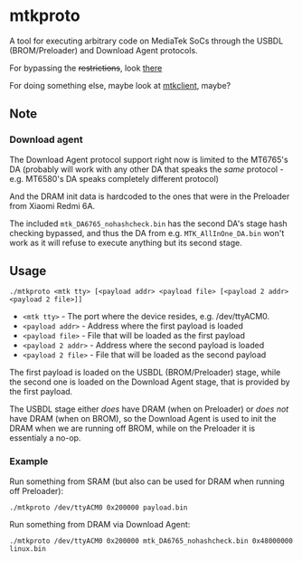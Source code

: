 # mtkproto

A tool for executing arbitrary code on MediaTek SoCs through the USBDL (BROM/Preloader) and Download Agent protocols.

For bypassing the <del>restrictions</del>, look [there](https://github.com/MTK-bypass)

For doing something else, maybe look at [mtkclient](https://github.com/bkerler/mtkclient), maybe?

## Note

### Download agent

The Download Agent protocol support right now is limited to the MT6765's DA
(probably will work with any other DA that speaks the *same* protocol - e.g. MT6580's DA speaks completely different protocol)

And the DRAM init data is hardcoded to the ones that were in the Preloader from Xiaomi Redmi 6A.

The included `mtk_DA6765_nohashcheck.bin` has the second DA's stage hash checking bypassed,
and thus the DA from e.g. `MTK_AllInOne_DA.bin` won't work as it will refuse to execute
anything but its second stage.

## Usage

`./mtkproto <mtk tty> [<payload addr> <payload file> [<payload 2 addr> <payload 2 file>]]`

- `<mtk tty>` - The port where the device resides, e.g. /dev/ttyACM0.
- `<payload addr>` - Address where the first payload is loaded
- `<payload file>` - File that will be loaded as the first payload
- `<payload 2 addr>` - Address where the second payload is loaded
- `<payload 2 file>` - File that will be loaded as the second payload

The first payload is loaded on the USBDL (BROM/Preloader) stage,
while the second one is loaded on the Download Agent stage, that is provided by the first payload.

The USBDL stage either *does* have DRAM (when on Preloader) or *does not* have DRAM (when on BROM),
so the Download Agent is used to init the DRAM when we are running off BROM, while on the Preloader it is essentialy a no-op.

### Example

Run something from SRAM (but also can be used for DRAM when running off Preloader):

`./mtkproto /dev/ttyACM0 0x200000 payload.bin`

Run something from DRAM via Download Agent:

`./mtkproto /dev/ttyACM0 0x200000 mtk_DA6765_nohashcheck.bin 0x48000000 linux.bin`

